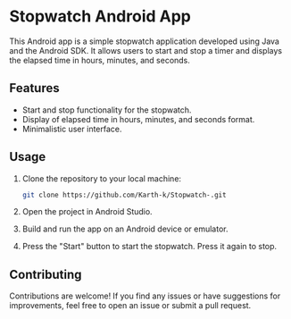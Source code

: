 # Stopwatch Android App

This Android app is a simple stopwatch application developed using Java and the Android SDK. It allows users to start and stop a timer and displays the elapsed time in hours, minutes, and seconds.

## Features

- Start and stop functionality for the stopwatch.
- Display of elapsed time in hours, minutes, and seconds format.
- Minimalistic user interface.

## Usage

1. Clone the repository to your local machine:

   ```bash
   git clone https://github.com/Karth-k/Stopwatch-.git
   ```

2. Open the project in Android Studio.

3. Build and run the app on an Android device or emulator.

4. Press the "Start" button to start the stopwatch. Press it again to stop.

## Contributing

Contributions are welcome! If you find any issues or have suggestions for improvements, feel free to open an issue or submit a pull request.

